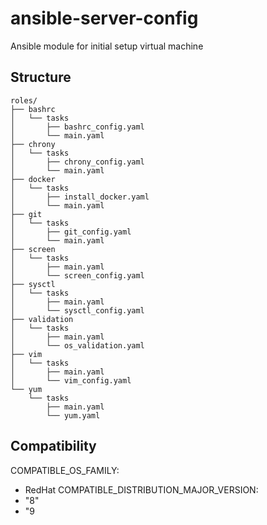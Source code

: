 # ansible-server-config
Ansible module for initial setup virtual machine

## Structure

```
roles/
├── bashrc
│   └── tasks
│       ├── bashrc_config.yaml
│       └── main.yaml
├── chrony
│   └── tasks
│       ├── chrony_config.yaml
│       └── main.yaml
├── docker
│   └── tasks
│       ├── install_docker.yaml
│       └── main.yaml
├── git
│   └── tasks
│       ├── git_config.yaml
│       └── main.yaml
├── screen
│   └── tasks
│       ├── main.yaml
│       └── screen_config.yaml
├── sysctl
│   └── tasks
│       ├── main.yaml
│       └── sysctl_config.yaml
├── validation
│   └── tasks
│       ├── main.yaml
│       └── os_validation.yaml
├── vim
│   └── tasks
│       ├── main.yaml
│       └── vim_config.yaml
└── yum
    └── tasks
        ├── main.yaml
        └── yum.yaml
```

## Compatibility

COMPATIBLE_OS_FAMILY:
  - RedHat
COMPATIBLE_DISTRIBUTION_MAJOR_VERSION:
  - "8"
  - "9
